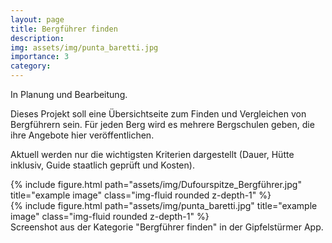 ```yaml
---
layout: page
title: Bergführer finden
description:
img: assets/img/punta_baretti.jpg
importance: 3
category:
---
```


In Planung und Bearbeitung.

Dieses Projekt soll eine Übersichtseite zum Finden und Vergleichen von Bergführern sein. Für jeden Berg wird es mehrere Bergschulen geben, die ihre Angebote hier veröffentlichen. 

Aktuell werden nur die wichtigsten Kriterien dargestellt (Dauer, Hütte inklusiv, Guide staatlich geprüft und Kosten).

<div class="row">
    <div class="col-sm mt-3 mt-md-0">
        {% include figure.html path="assets/img/Dufourspitze_Bergführer.jpg" title="example image" class="img-fluid rounded z-depth-1" %}
    </div>
    <div class="col-sm mt-3 mt-md-0">
        {% include figure.html path="assets/img/punta_baretti.jpg" title="example image" class="img-fluid rounded z-depth-1" %}
    </div>
</div>
<div class="caption">
    Screenshot aus der Kategorie "Bergführer finden" in der Gipfelstürmer App.
</div>



